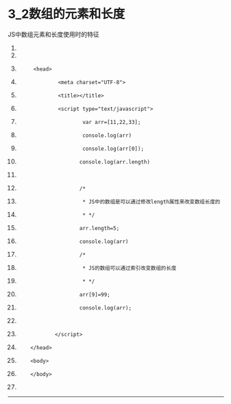 ﻿
# 3_2数组的元素和长度

JS中数组元素和长度使用时的特征 

1.  <!DOCTYPE html>
2.  <html>
3.          <head>
4.                  <meta charset="UTF-8">
5.                  <title></title>
6.                  <script type="text/javascript">
7.                          var arr=[11,22,33];
8.                          console.log(arr)
9.                          console.log(arr[0]);
10.                         console.log(arr.length)
11.                         
12.                         /*
13.                          * JS中的数组是可以通过修改length属性来改变数组长度的
14.                          * */
15.                         arr.length=5;
16.                         console.log(arr)
17.                         /*
18.                          * JS的数组可以通过索引改变数组的长度
19.                          * */
20.                         arr[9]=99;
21.                         console.log(arr);
22.                         
23.                 </script>
24.         </head>
25.         <body>
26.         </body>
27. </html> 






------------------------------------------------------------

